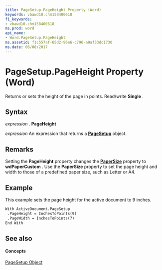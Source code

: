 ```yaml
---
title: PageSetup.PageHeight Property (Word)
keywords: vbawd10.chm158400618
f1_keywords:
- vbawd10.chm158400618
ms.prod: word
api_name:
- Word.PageSetup.PageHeight
ms.assetid: f1c557af-65d2-96e6-c796-a9af33dc1730
ms.date: 06/08/2017
---
```



# PageSetup.PageHeight Property (Word)

Returns or sets the height of the page in points. Read/write **Single** .


## Syntax

 _expression_ . **PageHeight**

 _expression_ An expression that returns a **[PageSetup](pagesetup-object-word.md)** object.


## Remarks

Setting the **PageHeight** property changes the **[PaperSize](pagesetup-papersize-property-word.md)** property to **wdPaperCustom** . Use the **PaperSize** property to set the page height and width to those of a predefined paper size, such as Letter or A4.


## Example

This example sets the page height for the active document to 9 inches.


```vb
With ActiveDocument.PageSetup 
 .PageHeight = InchesToPoints(9) 
 .PageWidth = InchesToPoints(7) 
End With
```


## See also


#### Concepts


[PageSetup Object](pagesetup-object-word.md)

